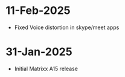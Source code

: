# 11-Feb-2025
- Fixed Voice distortion in skype/meet apps

# 31-Jan-2025
- Initial Matrixx A15 release
